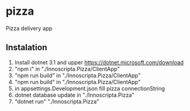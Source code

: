 # pizza
Pizza delivery app


## Instalation
1. Install dotnet 3.1 and upper https://dotnet.microsoft.com/download
2. "npm i" in "./Innoscripta.Pizza/ClientApp" 
3. "npm run build" in "./Innoscripta.Pizza/ClientApp"
4. "npm run build" in "./Innoscripta.Pizza/ClientApp"
5. in appsettings.Development.json fill pizza connectionString
6. dotnet database update in "./Innoscripta.Pizza" 
7. "dotnet run" "./Innoscripta.Pizza" 
